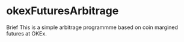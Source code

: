 # okexFuturesArbitrage

Brief
  This is a simple arbitrage programmme based on coin margined futures at OKEx.


